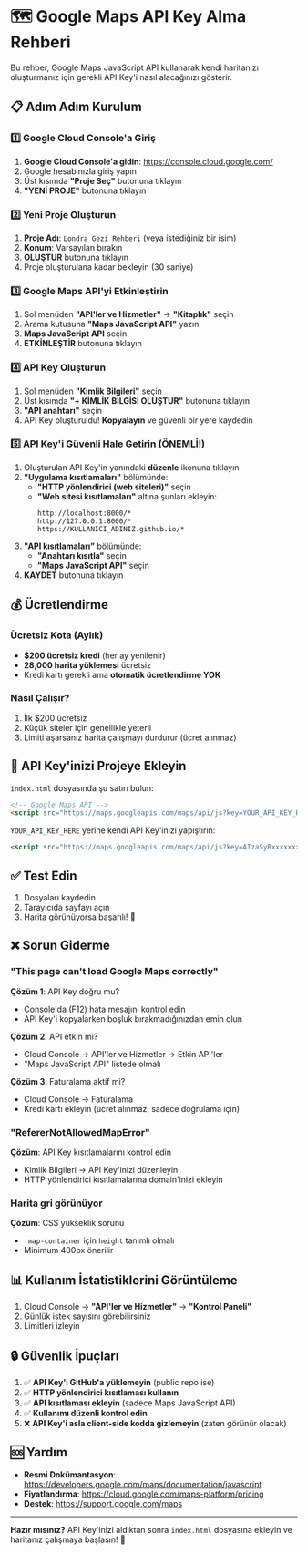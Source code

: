 # 🗺️ Google Maps API Key Alma Rehberi

Bu rehber, Google Maps JavaScript API kullanarak kendi haritanızı oluşturmanız için gerekli API Key'i nasıl alacağınızı gösterir.

## 📋 Adım Adım Kurulum

### 1️⃣ Google Cloud Console'a Giriş

1. **Google Cloud Console'a gidin**: https://console.cloud.google.com/
2. Google hesabınızla giriş yapın
3. Üst kısımda **"Proje Seç"** butonuna tıklayın
4. **"YENİ PROJE"** butonuna tıklayın

### 2️⃣ Yeni Proje Oluşturun

1. **Proje Adı**: `Londra Gezi Rehberi` (veya istediğiniz bir isim)
2. **Konum**: Varsayılan bırakın
3. **OLUŞTUR** butonuna tıklayın
4. Proje oluşturulana kadar bekleyin (30 saniye)

### 3️⃣ Google Maps API'yi Etkinleştirin

1. Sol menüden **"API'ler ve Hizmetler"** → **"Kitaplık"** seçin
2. Arama kutusuna **"Maps JavaScript API"** yazın
3. **Maps JavaScript API** seçin
4. **ETKİNLEŞTİR** butonuna tıklayın

### 4️⃣ API Key Oluşturun

1. Sol menüden **"Kimlik Bilgileri"** seçin
2. Üst kısımda **"+ KİMLİK BİLGİSİ OLUŞTUR"** butonuna tıklayın
3. **"API anahtarı"** seçin
4. API Key oluşturuldu! **Kopyalayın** ve güvenli bir yere kaydedin

### 5️⃣ API Key'i Güvenli Hale Getirin (ÖNEMLİ!)

1. Oluşturulan API Key'in yanındaki **düzenle** ikonuna tıklayın
2. **"Uygulama kısıtlamaları"** bölümünde:
   - **"HTTP yönlendirici (web siteleri)"** seçin
   - **"Web sitesi kısıtlamaları"** altına şunları ekleyin:
     ```
     http://localhost:8000/*
     http://127.0.0.1:8000/*
     https://KULLANICI_ADINIZ.github.io/*
     ```
3. **"API kısıtlamaları"** bölümünde:
   - **"Anahtarı kısıtla"** seçin
   - **"Maps JavaScript API"** seçin
4. **KAYDET** butonuna tıklayın

## 💰 Ücretlendirme

### Ücretsiz Kota (Aylık)
- **$200 ücretsiz kredi** (her ay yenilenir)
- **28,000 harita yüklemesi** ücretsiz
- Kredi kartı gerekli ama **otomatik ücretlendirme YOK**

### Nasıl Çalışır?
1. İlk $200 ücretsiz
2. Küçük siteler için genellikle yeterli
3. Limiti aşarsanız harita çalışmayı durdurur (ücret alınmaz)

## 🔐 API Key'inizi Projeye Ekleyin

`index.html` dosyasında şu satırı bulun:

```html
<!-- Google Maps API -->
<script src="https://maps.googleapis.com/maps/api/js?key=YOUR_API_KEY_HERE&callback=initMap" async defer></script>
```

`YOUR_API_KEY_HERE` yerine kendi API Key'inizi yapıştırın:

```html
<script src="https://maps.googleapis.com/maps/api/js?key=AIzaSyBxxxxxxxxxxxxxxxxxxxxxx&callback=initMap" async defer></script>
```

## ✅ Test Edin

1. Dosyaları kaydedin
2. Tarayıcıda sayfayı açın
3. Harita görünüyorsa başarılı! 🎉

## ❌ Sorun Giderme

### "This page can't load Google Maps correctly"

**Çözüm 1**: API Key doğru mu?
- Console'da (F12) hata mesajını kontrol edin
- API Key'i kopyalarken boşluk bırakmadığınızdan emin olun

**Çözüm 2**: API etkin mi?
- Cloud Console → API'ler ve Hizmetler → Etkin API'ler
- "Maps JavaScript API" listede olmalı

**Çözüm 3**: Faturalama aktif mi?
- Cloud Console → Faturalama
- Kredi kartı ekleyin (ücret alınmaz, sadece doğrulama için)

### "RefererNotAllowedMapError"

**Çözüm**: API Key kısıtlamalarını kontrol edin
- Kimlik Bilgileri → API Key'inizi düzenleyin
- HTTP yönlendirici kısıtlamalarına domain'inizi ekleyin

### Harita gri görünüyor

**Çözüm**: CSS yükseklik sorunu
- `.map-container` için `height` tanımlı olmalı
- Minimum 400px önerilir

## 📊 Kullanım İstatistiklerini Görüntüleme

1. Cloud Console → **"API'ler ve Hizmetler"** → **"Kontrol Paneli"**
2. Günlük istek sayısını görebilirsiniz
3. Limitleri izleyin

## 🔒 Güvenlik İpuçları

1. ✅ **API Key'i GitHub'a yüklemeyin** (public repo ise)
2. ✅ **HTTP yönlendirici kısıtlaması kullanın**
3. ✅ **API kısıtlaması ekleyin** (sadece Maps JavaScript API)
4. ✅ **Kullanımı düzenli kontrol edin**
5. ❌ **API Key'i asla client-side kodda gizlemeyin** (zaten görünür olacak)

## 🆘 Yardım

- **Resmi Dokümantasyon**: https://developers.google.com/maps/documentation/javascript
- **Fiyatlandırma**: https://cloud.google.com/maps-platform/pricing
- **Destek**: https://support.google.com/maps

---

**Hazır mısınız?** API Key'inizi aldıktan sonra `index.html` dosyasına ekleyin ve haritanız çalışmaya başlasın! 🚀
